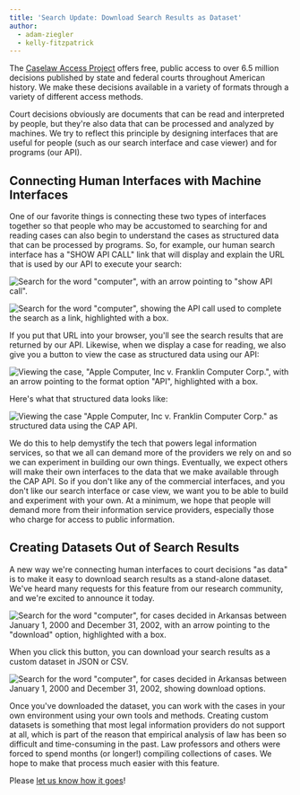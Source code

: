 ```yaml
---
title: 'Search Update: Download Search Results as Dataset'
author:
  - adam-ziegler
  - kelly-fitzpatrick
---
```

The [Caselaw Access Project](https://case.law/) offers free, public access to over 6.5 million decisions published by state and federal courts throughout American history. We make these decisions available in a variety of formats through a variety of different access methods. 

Court decisions obviously are documents that can be read and interpreted by people, but they're also data that can be processed and analyzed by machines. We try to reflect this principle by designing interfaces that are useful for people (such as our search interface and case viewer) and for programs (our API). 

## Connecting Human Interfaces with Machine Interfaces

One of our favorite things is connecting these two types of interfaces together so that people who may be accustomed to searching for and reading cases can also begin to understand the cases as structured data that can be processed by programs. So, for example, our human search interface has a "SHOW API CALL" link that will display and explain the URL that is used by our API to execute your search:

![Search for the word "computer", with an arrow pointing to "show API call".](https://lil-blog-media.s3.amazonaws.com/img-1-A3D.png)

![Search for the word "computer", showing the API call used to complete the search as a link, highlighted with a box. ](https://lil-blog-media.s3.amazonaws.com/img-2-BM8.png)

If you put that URL into your browser, you'll see the search results that are returned by our API. Likewise, when we display a case for reading, we also give you a button to view the case as structured data using our API:

![Viewing the case, "Apple Computer, Inc v. Franklin Computer Corp.", with an arrow pointing to the format option "API", highlighted with a box.](https://lil-blog-media.s3.amazonaws.com/img-3-6OG.png)

Here's what that structured data looks like:

![Viewing the case  "Apple Computer, Inc v. Franklin Computer Corp." as structured data using the CAP API. ](https://lil-blog-media.s3.amazonaws.com/img-4.png)

We do this to help demystify the tech that powers legal information services, so that we all can demand more of the providers we rely on and so we can experiment in building our own things. Eventually, we expect others will make their own interfaces to the data that we make available through the CAP API. So if you don't like any of the commercial interfaces, and you don't like our search interface or case view, we want you to be able to build and experiment with your own. At a minimum, we hope that people will demand more from their information service providers, especially those who charge for access to public information. 

## Creating Datasets Out of Search Results

A new way we're connecting human interfaces to court decisions "as data" is to make it easy to download search results as a stand-alone dataset. We've heard many requests for this feature from our research community, and we're excited to announce it today. 

![Search for the word "computer", for cases decided in Arkansas between January 1, 2000 and December 31, 2002, with an arrow pointing to the "download" option, highlighted with a box.](https://lil-blog-media.s3.amazonaws.com/img-5-ATZ.png)

When you click this button, you can download your search results as a custom dataset in JSON or CSV. 

![Search for the word "computer", for cases decided in Arkansas between January 1, 2000 and December 31, 2002, showing download options.](https://lil-blog-media.s3.amazonaws.com/img-6.png)

Once you've downloaded the dataset, you can work with the cases in your own environment using your own tools and methods. Creating custom datasets is something that most legal information providers do not support at all, which is part of the reason that empirical analysis of law has been so difficult and time-consuming in the past. Law professors and others were forced to spend months (or longer!) compiling collections of cases. We hope to make that process much easier with this feature.   

Please [let us know how it goes](https://case.law/contact/)!
